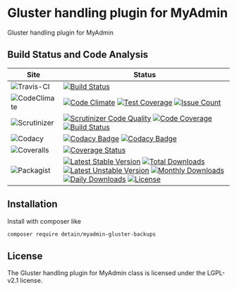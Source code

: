 # Gluster handling plugin for MyAdmin

Gluster handling plugin for MyAdmin

## Build Status and Code Analysis

Site          | Status
--------------|---------------------------
![Travis-CI](http://i.is.cc/storage/GYd75qN.png "Travis-CI")     | [![Build Status](https://travis-ci.org/detain/myadmin-gluster-backups.svg?branch=master)](https://travis-ci.org/detain/myadmin-gluster-backups)
![CodeClimate](http://i.is.cc/storage/GYlageh.png "CodeClimate")  | [![Code Climate](https://codeclimate.com/github/detain/myadmin-gluster-backups/badges/gpa.svg)](https://codeclimate.com/github/detain/myadmin-gluster-backups) [![Test Coverage](https://codeclimate.com/github/detain/myadmin-gluster-backups/badges/coverage.svg)](https://codeclimate.com/github/detain/myadmin-gluster-backups/coverage) [![Issue Count](https://codeclimate.com/github/detain/myadmin-gluster-backups/badges/issue_count.svg)](https://codeclimate.com/github/detain/myadmin-gluster-backups)
![Scrutinizer](http://i.is.cc/storage/GYeUnux.png "Scrutinizer")   | [![Scrutinizer Code Quality](https://scrutinizer-ci.com/g/myadmin-plugins/myadmin-gluster-backups/badges/quality-score.png?b=master)](https://scrutinizer-ci.com/g/myadmin-plugins/myadmin-gluster-backups/?branch=master) [![Code Coverage](https://scrutinizer-ci.com/g/myadmin-plugins/myadmin-gluster-backups/badges/coverage.png?b=master)](https://scrutinizer-ci.com/g/myadmin-plugins/myadmin-gluster-backups/?branch=master) [![Build Status](https://scrutinizer-ci.com/g/myadmin-plugins/myadmin-gluster-backups/badges/build.png?b=master)](https://scrutinizer-ci.com/g/myadmin-plugins/myadmin-gluster-backups/build-status/master)
![Codacy](http://i.is.cc/storage/GYi66Cx.png "Codacy")        | [![Codacy Badge](https://api.codacy.com/project/badge/Grade/226251fc068f4fd5b4b4ef9a40011d06)](https://www.codacy.com/app/detain/myadmin-gluster-backups) [![Codacy Badge](https://api.codacy.com/project/badge/Coverage/25fa74eb74c947bf969602fcfe87e349)](https://www.codacy.com/app/detain/myadmin-gluster-backups?utm_source=github.com&utm_medium=referral&utm_content=detain/myadmin-gluster-backups&utm_campaign=Badge_Coverage)
![Coveralls](http://i.is.cc/storage/GYjNSim.png "Coveralls")    | [![Coverage Status](https://coveralls.io/repos/github/detain/db_abstraction/badge.svg?branch=master)](https://coveralls.io/github/detain/myadmin-gluster-backups?branch=master)
![Packagist](http://i.is.cc/storage/GYacBEX.png "Packagist")     | [![Latest Stable Version](https://poser.pugx.org/detain/myadmin-gluster-backups/version)](https://packagist.org/packages/detain/myadmin-gluster-backups) [![Total Downloads](https://poser.pugx.org/detain/myadmin-gluster-backups/downloads)](https://packagist.org/packages/detain/myadmin-gluster-backups) [![Latest Unstable Version](https://poser.pugx.org/detain/myadmin-gluster-backups/v/unstable)](//packagist.org/packages/detain/myadmin-gluster-backups) [![Monthly Downloads](https://poser.pugx.org/detain/myadmin-gluster-backups/d/monthly)](https://packagist.org/packages/detain/myadmin-gluster-backups) [![Daily Downloads](https://poser.pugx.org/detain/myadmin-gluster-backups/d/daily)](https://packagist.org/packages/detain/myadmin-gluster-backups) [![License](https://poser.pugx.org/detain/myadmin-gluster-backups/license)](https://packagist.org/packages/detain/myadmin-gluster-backups)


## Installation

Install with composer like

```sh
composer require detain/myadmin-gluster-backups
```

## License

The Gluster handling plugin for MyAdmin class is licensed under the LGPL-v2.1 license.

